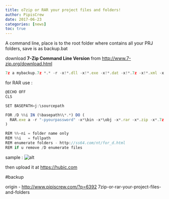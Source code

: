 ```yaml
---
title: o7zip or RAR your project files and folders!
author: PipisCrew
date: 2017-06-23
categories: [news]
toc: true
---
```


A command line, place is to the root folder where contains all your PRJ folders, save is as backup.bat

download **7-Zip Command Line Version** from http://www.7-zip.org/download.html

```js
7z a mybackup.7z *.* -r -x!*.dll -x!*.exe -x!*.dat -x!*.7z -x!*.xml -x!*.db3 -x!*.msg -ppassword
```

for RAR use :
```js
@ECHO OFF
CLS

SET BASEPATH=j:\sourcepath

FOR /D %%i IN (%basepath%\*.*) DO (
  RAR.exe a -r "-pyourpassword" -x*\bin -x*\obj -x*.rar -x*.zip -x*.7z -x*.exe -ep1 "U:\upload\%%~ni.rar" -s "%%i"
)

REM %%~ni = folder name only
REM %%i   = fullpath
REM enumerate folders - http://ss64.com/nt/for_d.html
REM if u remove /D enumerate files
```

sample :
![alt](http://imagizer.imageshack.com/img923/207/c6HdsH.png)

then upload it at https://hubic.com

#backup

origin - http://www.pipiscrew.com/?p=6392 7zip-or-rar-your-project-files-and-folders